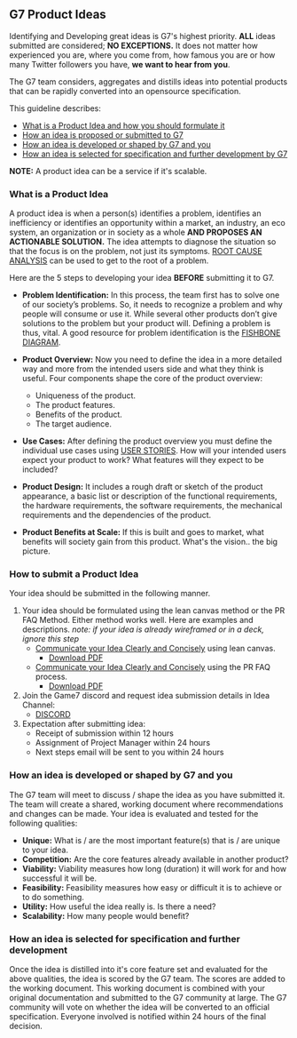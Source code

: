 ## G7 Product Ideas
Identifying and Developing great ideas is G7's highest priority. **ALL** ideas submitted are considered; **NO EXCEPTIONS.** It does not matter how experienced you are, where you come from, how famous you are or how many Twitter followers you have, **we want to hear from you**.

The G7 team considers, aggregates and distills ideas into potential products that can be rapidly converted into an opensource specification.


This guideline describes:
* [What is a Product Idea and how you should formulate it](#what-is-a-product-idea)
* [How an idea is proposed or submitted to G7](#how-to-submit-a-product-idea)
* [How an idea is developed or shaped by G7 and you](#how-an-idea-is-developed-or-shaped-by-G7-and-you)
* [How an idea is selected for specification and further development by G7](#how-an-idea-is-selected-for-specification-and-further-development)

**NOTE:** A product idea can be a service if it's scalable.

### What is a Product Idea
A product idea is when a person(s) identifies a problem, identifies an inefficiency or identifies an opportunity within a market, an industry, an eco system, an organization or in society as a whole **AND PROPOSES AN ACTIONABLE SOLUTION.**
The idea attempts to diagnose the situation so that the focus is on the problem, not just its symptoms. [ROOT CAUSE ANALYSIS](https://asq.org/quality-resources/root-cause-analysis) can be used to get to the root of a problem. 

Here are the 5 steps to developing your idea **BEFORE** submitting it to G7.
* **Problem Identification:** In this process, the team first has to solve one of our society’s problems. So, it needs to recognize a problem and why people will consume or use it. While several other products don’t give solutions to the problem but your product will. Defining a problem is thus, vital. A good resource for problem identification is the [FISHBONE DIAGRAM](https://asq.org/quality-resources/fishbone).


* **Product Overview:** Now you need to define the idea in a more detailed way and more from the intended users side and what they think is useful. Four components shape the core of the product overview: 
  * Uniqueness of the product.
  * The product features.
  * Benefits of the product.
  * The target audience.
  

* **Use Cases:** After defining the product overview you must define the individual use cases using [USER STORIES](https://adamfard.com/blog/user-stories). How will your intended users expect your product to work? What features will they expect to be included?


* **Product Design:** It includes a rough draft or sketch of the product appearance, a basic list or description of the functional requirements, the hardware requirements, the software requirements, the mechanical requirements and the dependencies of the product.


* **Product Benefits at Scale:** If this is built and goes to market, what benefits will society gain from this product. What's the vision.. the big picture.

### How to submit a Product Idea
Your idea should be submitted in the following manner.
1. Your idea should be formulated using the lean canvas method or the PR FAQ Method. Either method works well. Here are examples and descriptions. _note: if your idea is already wireframed or in a deck, ignore this step_  
   * [Communicate your Idea Clearly and Concisely](https://leanstack.com/lean-canvas) using lean canvas.
     * [Download PDF](https://github.com/G7DAO/g7-guidelines/blob/main/idea/G7%20Product%20Idea%20Submission%20Template.pdf)
   * [Communicate your Idea Clearly and Concisely](https://medium.com/agileinsider/press-releases-for-product-managers-everything-you-need-to-know-942485961e31) using the PR FAQ process.
     * [Download PDF](https://github.com/G7DAO/g7-guidelines/blob/main/idea/G7%20Product%20Idea%20Submission%20Template.pdf)
2. Join the Game7 discord and request idea submission details in Idea Channel:
    * [DISCORD](https://discord.gg/WZu2uVNKjW)
3. Expectation after submitting idea:
    * Receipt of submission within 12 hours
    * Assignment of Project Manager within 24 hours
    * Next steps email will be sent to you within 24 hours

### How an idea is developed or shaped by G7 and you
The G7 team will meet to discuss / shape the idea as you have submitted it. The team will create a shared, working document where recommendations and changes can be made. Your idea is evaluated and tested for the following qualities:
* **Unique:** What is / are the most important feature(s) that is / are unique to your idea.
* **Competition:** Are the core features already available in another product?
* **Viability:** Viability measures how long (duration) it will work for and how successful it will be.
* **Feasibility:** Feasibility measures how easy or difficult it is to achieve or to do something.
* **Utility:** How useful the idea really is. Is there a need?
* **Scalability:** How many people would benefit?

### How an idea is selected for specification and further development
Once the idea is distilled into it's core feature set and evaluated for the above qualities, the idea is scored by the G7 team. The scores are added to the working document. This working document is combined with your original documentation and submitted to the G7 community at large.
The G7 community will vote on whether the idea will be converted to an official specification. Everyone involved is notified within 24 hours of the final decision.